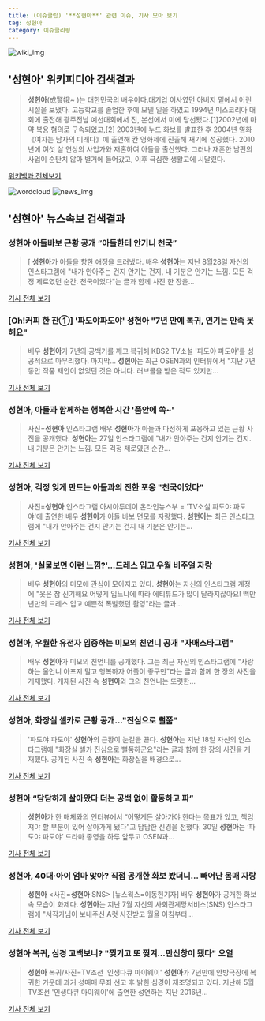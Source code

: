 ```yaml
---
title: (이슈클립) '**성현아**' 관련 이슈, 기사 모아 보기
tag: 성현아
category: 이슈클리핑
---
```

![wiki_img](https://user-images.githubusercontent.com/42597476/44503234-41136a80-a6d0-11e8-9071-6fc6418eafe4.png)
## **'**성현아**'** 위키피디아 검색결과
>**성현아**(成賢娥~ )는 대한민국의 배우이다.대기업 이사였던 아버지 밑에서 어린 시절을 보냈다. 고등학교를 졸업한 후에 모델 일을 하였고 1994년 미스코리아 대회에 출전해 광주전남 예선대회에서 진, 본선에서 미에 당선됐다.[1]2002년에 마약 복용 혐의로 구속되었고,[2] 2003년에 누드 화보를 발표한 후 2004년 영화 《여자는 남자의 미래다》에 출연해 칸 영화제에 진출해 재기에 성공했다. 2010년에 여섯 살 연상의 사업가와 재혼하여 아들을 출산했다. 그러나 재혼한 남편의 사업이 순탄치 않아 별거에 들어갔고, 이후 극심한 생활고에 시달렸다.

<a href="https://ko.wikipedia.org/wiki/성현아" target="_blank">위키백과 전체보기</a>

![wordcloud](https://s3.ap-northeast-2.amazonaws.com/lyrics101-wordcloud/2018-08-30-1535599163.png)
![news_img](https://user-images.githubusercontent.com/42597476/44507050-1206f400-a6e4-11e8-8d98-7ffbfebb353f.png)
## **'**성현아**'** 뉴스속보 검색결과
### **성현아** 아들바보 근황 공개 “아들한테 안기니 천국”

>[ **성현아**가 아들을 향한 애정을 드러냈다. 배우 **성현아**는 지난 8월28일 자신의 인스타그램에 "내가 안아주는 건지 안기는 건지, 내 기분은 안기는 느낌. 모든 걱정 제로였던 순간. 천국이었다"는 글과 함께 사진 한 장을...

<a href="http://www.newsen.com/news_view.php?uid=201808300936111910" target="_blank">기사 전체 보기</a>

### [Oh!커피 한 잔①] '파도야파도야' **성현아** "7년 만에 복귀, 연기는 만족 못해요"

>배우 **성현아**가 7년의 공백기를 깨고 복귀해 KBS2 TV소설 '파도야 파도야'를 성공적으로 마무리했다. 마지막... **성현아**는 최근 OSEN과의 인터뷰에서 "지난 7년 동안 작품 제안이 없었던 것은 아니다. 러브콜을 받은 적도 있지만...

<a href="http://www.osen.co.kr/article/G1110977674" target="_blank">기사 전체 보기</a>

### **성현아**, 아들과 함께하는 행복한 시간 '품안에 쏙~'

>사진=**성현아** 인스타그램 배우 **성현아**가 아들과 다정하게 포옹하고 있는 근황 사진을 공개했다. **성현아**는 27일 인스타그램에 "내가 안아주는 건지 안기는 건지. 내 기분은 안기는 느낌. 모든 걱정 제로였던 순간...

<a href="http://news20.busan.com/controller/newsController.jsp?newsId=20180830000056" target="_blank">기사 전체 보기</a>

### **성현아**, 걱정 잊게 만드는 아들과의 진한 포옹 "천국이었다"

>사진=**성현아** 인스타그램 아시아투데이 온라인뉴스부 = 'TV소설 파도야 파도야'에 출연한 배우 **성현아**가 아들 바보 면모를 자랑했다. **성현아**는 최근 인스타그램에 "내가 안아주는 건지 안기는 건지 내 기분은 안기는...

<a href="http://www.asiatoday.co.kr/view.php?key=20180830001146523" target="_blank">기사 전체 보기</a>

### **성현아**, '실물보면 이런 느낌?'...드레스 입고 우월 비주얼 자랑

>배우 **성현아**의 미모에 관심이 모아지고 있다. **성현아**는 자신의 인스타그램 계정에 "옷은 참 신기해요 어떻게 입느냐에 따라 에티튜드가 많이 달라지잖아요! 백만년만의 드레스 입고 예쁜척 폭발했던 촬영"라는 글과...

<a href="http://daily.hankooki.com/lpage/entv/201808/dh20180830102710139020.htm" target="_blank">기사 전체 보기</a>

### **성현아**, 우월한 유전자 입증하는 미모의 친언니 공개 "자매스타그램"

>배우 **성현아**가 미모의 친언니를 공개했다. 그는 최근 자신의 인스타그램에 "사랑하는 울언니 아프지 말고 행복하자 어플이 좋구만"라는 글과 함께 한 장의 사진을 게재했다. 게재된 사진 속 **성현아**와 그의 친언니는 또렷한...

<a href="http://www.joongdo.co.kr/main/view.php?key=20180830000955483" target="_blank">기사 전체 보기</a>

### **성현아**, 화장실 셀카로 근황 공개…"진심으로 뻘쭘"

>'파도야 파도야' **성현아**의 근황이 눈길을 끈다. **성현아**는 지난 18일 자신의 인스타그램에 "화장실 셀카 진심으로 뻘쭘하군요"라는 글과 함께 한 장의 사진을 게재했다. 공개된 사진 속 **성현아**는 화장실을 배경으로...

<a href="http://www.topstarnews.net/news/articleView.html?idxno=473637" target="_blank">기사 전체 보기</a>

### **성현아** “담담하게 살아왔다 더는 공백 없이 활동하고 파”

>**성현아**가 한 매체와의 인터뷰에서 “어떻게든 살아가야 한다는 목표가 있고, 책임져야 할 부분이 있어 살아가게 됐다”고 담담한 신경을 전했다. 30일 **성현아**는 ‘파도야 파도야’ 드라마 종영을 하루 앞두고 OSEN과...

<a href="http://www.kookje.co.kr/news2011/asp/newsbody.asp?code=0500&key=20180830.99099014012" target="_blank">기사 전체 보기</a>

### **성현아**, 40대·아이 엄마 맞아? 직접 공개한 화보 봤더니… 빼어난 몸매 자랑

>**성현아** <사진=**성현아** SNS> [뉴스웍스=이동헌기자] 배우 **성현아**가 공개한 화보 속 모습이 화제다. **성현아**는 지난 7월 자신의 사회관계망서비스(SNS) 인스타그램에 "서작가님이 보내주신 A컷 사진받고 월욜 아침부터...

<a href="http://www.newsworks.co.kr/news/articleView.html?idxno=211532" target="_blank">기사 전체 보기</a>

### **성현아** 복귀, 심경 고백보니? "찢기고 또 찢겨…만신창이 됐다" 오열

>**성현아** 복귀/사진=TV조선 '인생다큐 마이웨이' **성현아**가 7년만에 안방극장에 복귀한 가운데 과거 성매매 무죄 선고 후 밝힌 심경이 재조명되고 있다. 지난해 5월 TV조선 '인생다큐 마이웨이'에 출연한 성연하는 지난 2016년...

<a href="http://www.starseoultv.com/news/articleView.html?idxno=505644" target="_blank">기사 전체 보기</a>


